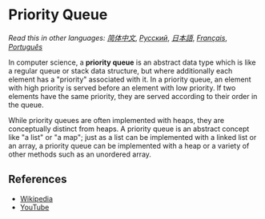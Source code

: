 # Priority Queue

_Read this in other languages:_
[_简体中文_](README.zh-CN.md),
[_Русский_](README.ru-RU.md),
[_日本語_](README.ja-JP.md),
[_Français_](README.fr-FR.md),
[_Português_](README.pt-BR.md)

In computer science, a **priority queue** is an abstract data type 
which is like a regular queue or stack data structure, but where 
additionally each element has a "priority" associated with it. 
In a priority queue, an element with high priority is served before 
an element with low priority. If two elements have the same 
priority, they are served according to their order in the queue.

While priority queues are often implemented with heaps, they are 
conceptually distinct from heaps. A priority queue is an abstract 
concept like "a list" or "a map"; just as a list can be implemented
with a linked list or an array, a priority queue can be implemented
with a heap or a variety of other methods such as an unordered 
array.

## References

- [Wikipedia](https://en.wikipedia.org/wiki/Priority_queue)
- [YouTube](https://www.youtube.com/watch?v=wptevk0bshY&list=PLLXdhg_r2hKA7DPDsunoDZ-Z769jWn4R8&index=6)
